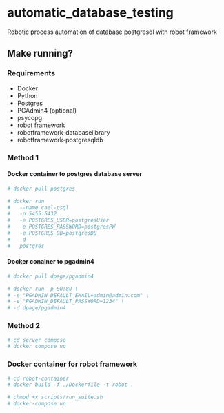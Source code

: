 # automatic_database_testing
Robotic process automation of database postgresql with robot framework

## Make running? 

### Requirements
  
  - Docker
  - Python
  - Postgres
  - PGAdmin4 (optional)
  - psycopg
  - robot framework
  - robotframework-databaselibrary
  - robotframework-postgresqldb

### Method 1
#### Docker container to postgres database server 
  ```bash
  # docker pull postgres 
  ```  
  ```bash
  # docker run 
  #   --name cael-psql 
  #   -p 5455:5432 
  #   -e POSTGRES_USER=postgresUser 
  #   -e POSTGRES_PASSWORD=postgresPW 
  #   -e POSTGRES_DB=postgresDB 
  #   -d 
  #   postgres
  ```
#### Docker conainer to pgadmin4
  ```bash
  # docker pull dpage/pgadmin4 
  ```
  ```bash
  # docker run -p 80:80 \
  # -e "PGADMIN_DEFAULT_EMAIL=admin@admin.com" \
  # -e "PGADMIN_DEFAULT_PASSWORD=1234" \
  # -d dpage/pgadmin4
  ```
### Method 2
  ```bash
  # cd server_compose
  # docker compose up
  ```
### Docker container for robot framework
 
  ```bash
  # cd robot-container
  # docker build -f ./Dockerfile -t robot .
  ```
  
  ```bash
  # chmod +x scripts/run_suite.sh
  # docker-compose up 
  ```
  
